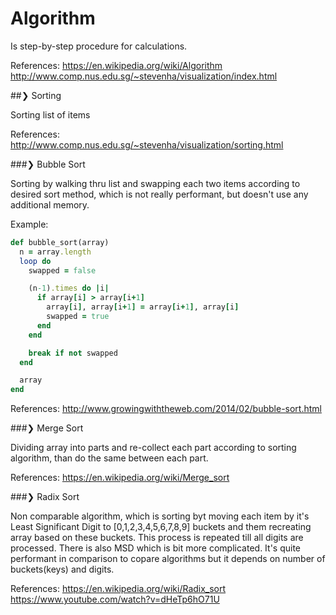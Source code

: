 # Algorithm

Is step-by-step procedure for calculations.

References:
  https://en.wikipedia.org/wiki/Algorithm
  http://www.comp.nus.edu.sg/~stevenha/visualization/index.html

##❯ Sorting

Sorting list of items

References: http://www.comp.nus.edu.sg/~stevenha/visualization/sorting.html

###❯ Bubble Sort

Sorting by walking thru list and swapping each two items according to desired sort method, which is not really performant, but doesn't use any additional memory.

Example:

```ruby
def bubble_sort(array)
  n = array.length
  loop do
    swapped = false

    (n-1).times do |i|
      if array[i] > array[i+1]
        array[i], array[i+1] = array[i+1], array[i]
        swapped = true
      end
    end

    break if not swapped
  end

  array
end
```

References:
  http://www.growingwiththeweb.com/2014/02/bubble-sort.html

###❯ Merge Sort

Dividing array into parts and re-collect each part according to sorting algorithm, than do the same between each part.

References:
  https://en.wikipedia.org/wiki/Merge_sort

###❯ Radix Sort

Non comparable algorithm, which is sorting byt moving each item by it's Least Significant Digit to [0,1,2,3,4,5,6,7,8,9] buckets and them recreating array based on these buckets. This process is repeated till all digits are processed. There is also MSD which is bit more complicated. It's quite performant in comparison to copare algorithms but it depends on number of buckets(keys) and digits.

References:
  https://en.wikipedia.org/wiki/Radix_sort
  https://www.youtube.com/watch?v=dHeTp6hO71U
